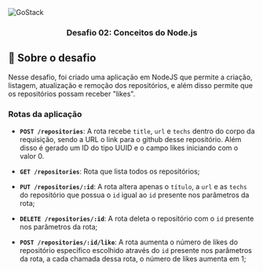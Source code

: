 <img alt="GoStack" src="https://storage.googleapis.com/golden-wind/bootcamp-gostack/header-desafios.png" />

<h3 align="center">
  Desafio 02: Conceitos do Node.js
</h3>

## 🚀 Sobre o desafio
Nesse desafio, foi criado uma aplicação em NodeJS que permite a criação, listagem, atualização e remoção dos repositórios, e além disso permite que os repositórios possam receber "likes".

### Rotas da aplicação

- **`POST /repositories`**: A rota recebe `title`, `url` e `techs` dentro do corpo da requisição, sendo a URL o link para o github desse repositório. Além disso é gerado um ID do tipo UUID e o campo likes iniciando com o valor 0.

- **`GET /repositories`**: Rota que lista todos os repositórios;

- **`PUT /repositories/:id`**: A rota altera apenas o `título`, a `url` e as `techs` do repositório que possua o `id` igual ao `id` presente nos parâmetros da rota;

- **`DELETE /repositories/:id`**: A rota deleta o repositório com o `id` presente nos parâmetros da rota;

- **`POST /repositories/:id/like`**: A rota aumenta o número de likes do repositório específico escolhido através do `id` presente nos parâmetros da rota, a cada chamada dessa rota, o número de likes aumenta em 1;

